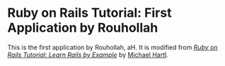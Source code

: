 # Ruby on Rails Tutorial: First Application by Rouhollah

This is the first application by Rouhollah, aH.  It is modified from
[*Ruby on Rails Tutorial: Learn Rails by Example*](http://railstutorial.com)
by [Michael Hartl](http://michaelhartl.com).